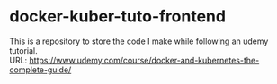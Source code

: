 # docker-kuber-tuto-frontend

This is a repository to store the code I make while following an udemy tutorial.  
URL: https://www.udemy.com/course/docker-and-kubernetes-the-complete-guide/
